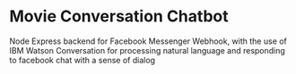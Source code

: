 # Movie Conversation Chatbot
Node Express backend for Facebook Messenger Webhook, with the use of IBM Watson Conversation for processing natural language and responding to facebook chat with a sense of dialog

